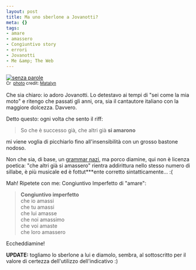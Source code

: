 ```yaml
--- 
layout: post
title: Ma uno sberlone a Jovanotti?
meta: {}
tags: 
- amare
- amassero
- Congiuntivo story
- errori
- Jovanotti
- Me &amp; The Web
---
```

<a href="http://www.flickr.com/photos/12502065@N00/375624010/" title="senza parole" target="_blank"><img src="http://farm1.static.flickr.com/185/375624010_8794db3cb0.jpg" alt="senza parole" border="0" /></a>  
<small><a href="http://creativecommons.org/licenses/by/2.0/" title="Attribution License" target="_blank"><img src="http://www.lastknight.com/wp-content/plugins/photo-dropper/images/cc.png" alt="Creative Commons License" border="0" width="16" height="16" align="absmiddle" /></a> <a href="http://www.photodropper.com/photos/" target="_blank">photo</a> credit: <a href="http://www.flickr.com/photos/12502065@N00/375624010/" title="Matalyn" target="_blank">Matalyn</a></small>  
  
Che sia chiaro: io adoro Jovanotti. Lo detestavo ai tempi di "sei come la mia moto" e ritengo che passati gli anni, ora, sia il cantautore italiano con la maggiore dolcezza. Davvero.  
  
Detto questo: ogni volta che sento il riff:  
  
> So che è successo già, che altri già **si amarono**  
  
mi viene voglia di picchiarlo fino all'insensibilità con un grosso bastone nodoso.  
  
Non che sia, di base, un [grammar nazi][1], ma porco diamine, qui non è licenza poetica: "che altri già si amassero" rientra addirittura nello stesso numero di sillabe, è più musicale ed è fottut***ente corretto sintatticamente... :(  
  
Mah!  Ripetete con me: Congiuntivo Imperfetto di "amare":  
 
> **Congiuntivo imperfetto**  
> che io amassi  
> che tu amassi  
> che lui amasse  
> che noi amassimo  
> che voi amaste  
> che loro amassero  
  
Eccheddiamine!  
  
**UPDATE:** togliamo lo sberlone a lui e diamolo, sembra, al sottoscritto per il valore di certezza dell'utilizzo dell'indicativo :)  
  

[1]: http://www.urbandictionary.com/define.php?term=Grammar%20Nazi  
